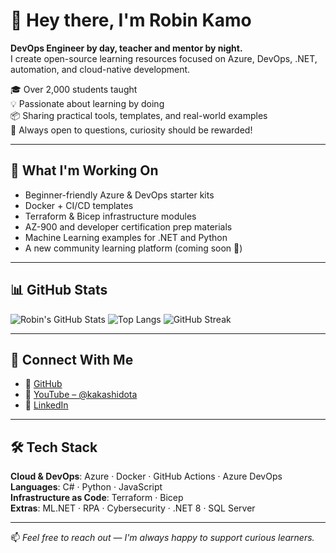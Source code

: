 # 👋 Hey there, I'm Robin Kamo

**DevOps Engineer by day, teacher and mentor by night.**  
I create open-source learning resources focused on Azure, DevOps, .NET, automation, and cloud-native development.

🎓 Over 2,000 students taught  
💡 Passionate about learning by doing  
📦 Sharing practical tools, templates, and real-world examples  
💬 Always open to questions, curiosity should be rewarded!

---

## 🚀 What I'm Working On

- Beginner-friendly Azure & DevOps starter kits
- Docker + CI/CD templates
- Terraform & Bicep infrastructure modules
- AZ-900 and developer certification prep materials
- Machine Learning examples for .NET and Python
- A new community learning platform (coming soon 👀)

---

## 📊 GitHub Stats

![Robin's GitHub Stats](https://github-readme-stats.vercel.app/api?username=kakashidota&show_icons=true&theme=dark)
![Top Langs](https://github-readme-stats.vercel.app/api/top-langs/?username=kakashidota&layout=compact&theme=dark)
![GitHub Streak](https://github-readme-streak-stats.herokuapp.com/?user=kakashidota&theme=dark)

---

## 🔗 Connect With Me

- 🐙 [GitHub](https://github.com/kakashidota)
- 🎥 [YouTube – @kakashidota](https://youtube.com/@kakashidota)
- 💼 [LinkedIn](https://www.linkedin.com/in/kakashidota/)

---

## 🛠 Tech Stack

**Cloud & DevOps**: Azure · Docker · GitHub Actions · Azure DevOps  
**Languages**: C# · Python · JavaScript  
**Infrastructure as Code**: Terraform · Bicep  
**Extras**: ML.NET · RPA · Cybersecurity · .NET 8 · SQL Server

---

📫 _Feel free to reach out — I'm always happy to support curious learners._
